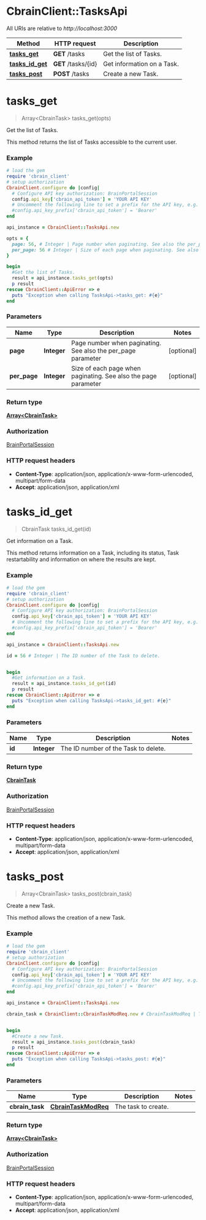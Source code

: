 # CbrainClient::TasksApi

All URIs are relative to *http://localhost:3000*

Method | HTTP request | Description
------------- | ------------- | -------------
[**tasks_get**](TasksApi.md#tasks_get) | **GET** /tasks | Get the list of Tasks.
[**tasks_id_get**](TasksApi.md#tasks_id_get) | **GET** /tasks/{id} | Get information on a Task.
[**tasks_post**](TasksApi.md#tasks_post) | **POST** /tasks | Create a new Task.


# **tasks_get**
> Array&lt;CbrainTask&gt; tasks_get(opts)

Get the list of Tasks.

This method returns the list of Tasks accessible to the current user. 

### Example
```ruby
# load the gem
require 'cbrain_client'
# setup authorization
CbrainClient.configure do |config|
  # Configure API key authorization: BrainPortalSession
  config.api_key['cbrain_api_token'] = 'YOUR API KEY'
  # Uncomment the following line to set a prefix for the API key, e.g. 'Bearer' (defaults to nil)
  #config.api_key_prefix['cbrain_api_token'] = 'Bearer'
end

api_instance = CbrainClient::TasksApi.new

opts = { 
  page: 56, # Integer | Page number when paginating. See also the per_page parameter
  per_page: 56 # Integer | Size of each page when paginating. See also the page parameter
}

begin
  #Get the list of Tasks.
  result = api_instance.tasks_get(opts)
  p result
rescue CbrainClient::ApiError => e
  puts "Exception when calling TasksApi->tasks_get: #{e}"
end
```

### Parameters

Name | Type | Description  | Notes
------------- | ------------- | ------------- | -------------
 **page** | **Integer**| Page number when paginating. See also the per_page parameter | [optional] 
 **per_page** | **Integer**| Size of each page when paginating. See also the page parameter | [optional] 

### Return type

[**Array&lt;CbrainTask&gt;**](CbrainTask.md)

### Authorization

[BrainPortalSession](../README.md#BrainPortalSession)

### HTTP request headers

 - **Content-Type**: application/json, application/x-www-form-urlencoded, multipart/form-data
 - **Accept**: application/json, application/xml



# **tasks_id_get**
> CbrainTask tasks_id_get(id)

Get information on a Task.

This method returns information on a Task, including its status, Task restartability and information on where the results are kept. 

### Example
```ruby
# load the gem
require 'cbrain_client'
# setup authorization
CbrainClient.configure do |config|
  # Configure API key authorization: BrainPortalSession
  config.api_key['cbrain_api_token'] = 'YOUR API KEY'
  # Uncomment the following line to set a prefix for the API key, e.g. 'Bearer' (defaults to nil)
  #config.api_key_prefix['cbrain_api_token'] = 'Bearer'
end

api_instance = CbrainClient::TasksApi.new

id = 56 # Integer | The ID number of the Task to delete.


begin
  #Get information on a Task.
  result = api_instance.tasks_id_get(id)
  p result
rescue CbrainClient::ApiError => e
  puts "Exception when calling TasksApi->tasks_id_get: #{e}"
end
```

### Parameters

Name | Type | Description  | Notes
------------- | ------------- | ------------- | -------------
 **id** | **Integer**| The ID number of the Task to delete. | 

### Return type

[**CbrainTask**](CbrainTask.md)

### Authorization

[BrainPortalSession](../README.md#BrainPortalSession)

### HTTP request headers

 - **Content-Type**: application/json, application/x-www-form-urlencoded, multipart/form-data
 - **Accept**: application/json, application/xml



# **tasks_post**
> Array&lt;CbrainTask&gt; tasks_post(cbrain_task)

Create a new Task.

This method allows the creation of a new Task. 

### Example
```ruby
# load the gem
require 'cbrain_client'
# setup authorization
CbrainClient.configure do |config|
  # Configure API key authorization: BrainPortalSession
  config.api_key['cbrain_api_token'] = 'YOUR API KEY'
  # Uncomment the following line to set a prefix for the API key, e.g. 'Bearer' (defaults to nil)
  #config.api_key_prefix['cbrain_api_token'] = 'Bearer'
end

api_instance = CbrainClient::TasksApi.new

cbrain_task = CbrainClient::CbrainTaskModReq.new # CbrainTaskModReq | The task to create.


begin
  #Create a new Task.
  result = api_instance.tasks_post(cbrain_task)
  p result
rescue CbrainClient::ApiError => e
  puts "Exception when calling TasksApi->tasks_post: #{e}"
end
```

### Parameters

Name | Type | Description  | Notes
------------- | ------------- | ------------- | -------------
 **cbrain_task** | [**CbrainTaskModReq**](CbrainTaskModReq.md)| The task to create. | 

### Return type

[**Array&lt;CbrainTask&gt;**](CbrainTask.md)

### Authorization

[BrainPortalSession](../README.md#BrainPortalSession)

### HTTP request headers

 - **Content-Type**: application/json, application/x-www-form-urlencoded, multipart/form-data
 - **Accept**: application/json, application/xml



